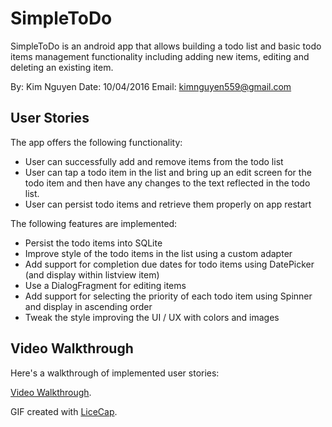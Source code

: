 # SimpleToDo

SimpleToDo is an android app that allows building a todo list and basic todo items management functionality including adding new items, editing and deleting an existing item.

By: 		Kim Nguyen 
Date: 		10/04/2016
Email: 		kimnguyen559@gmail.com

## User Stories

The app offers the following functionality:
* User can successfully add and remove items from the todo list
* User can tap a todo item in the list and bring up an edit screen for the todo item and then have any changes to the text reflected in the todo list.
* User can persist todo items and retrieve them properly on app restart


The following  features are implemented:
* Persist the todo items into SQLite
* Improve style of the todo items in the list using a custom adapter
* Add support for completion due dates for todo items using DatePicker (and display within listview item)
* Use a DialogFragment for editing items
* Add support for selecting the priority of each todo item using Spinner and display in ascending order
* Tweak the style improving the UI / UX with colors and images 


## Video Walkthrough 

Here's a walkthrough of implemented user stories:

[Video Walkthrough](http://www.giphy.com/gifs/3o6Zt78hpIX7bcvfBC/).

GIF created with [LiceCap](http://www.cockos.com/licecap/).


